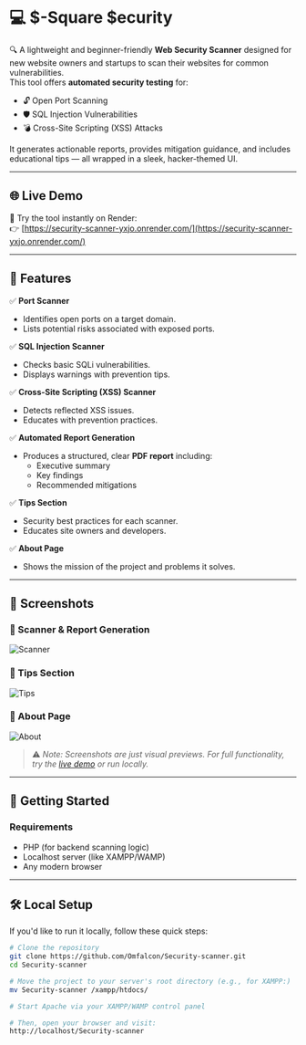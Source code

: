 # 💻 $-Square $ecurity

🔍 A lightweight and beginner-friendly **Web Security Scanner** designed for new website owners and startups to scan their websites for common vulnerabilities.  
This tool offers **automated security testing** for:

- 🔓 Open Port Scanning  
- 🛡️ SQL Injection Vulnerabilities  
- 💣 Cross-Site Scripting (XSS) Attacks  

It generates actionable reports, provides mitigation guidance, and includes educational tips — all wrapped in a sleek, hacker-themed UI.

---

## 🌐 Live Demo

🎉 Try the tool instantly on Render:  
👉 [https://security-scanner-yxjo.onrender.com/](https://security-scanner-yxjo.onrender.com/)

---

## 🔧 Features

✅ **Port Scanner**  
- Identifies open ports on a target domain.  
- Lists potential risks associated with exposed ports.  

✅ **SQL Injection Scanner**  
- Checks basic SQLi vulnerabilities.  
- Displays warnings with prevention tips.  

✅ **Cross-Site Scripting (XSS) Scanner**  
- Detects reflected XSS issues.  
- Educates with prevention practices.  

✅ **Automated Report Generation**  
- Produces a structured, clear **PDF report** including:  
  - Executive summary  
  - Key findings  
  - Recommended mitigations  

✅ **Tips Section**  
- Security best practices for each scanner.  
- Educates site owners and developers.

✅ **About Page**  
- Shows the mission of the project and problems it solves.

---

## 📸 Screenshots

### 🔐 Scanner & Report Generation
![Scanner](https://github.com/user-attachments/assets/6f7ae17a-d593-4617-bb67-5231425ceb6a)

### 🧠 Tips Section
![Tips](https://github.com/user-attachments/assets/66fc6c38-81f4-4749-858a-eeb5599a59b9)

### 👥 About Page
![About](https://github.com/user-attachments/assets/03482c1f-5cc4-4e52-b827-971d7b84dfb1)

> ⚠️ *Note: Screenshots are just visual previews. For full functionality, try the [live demo](https://security-scanner-yxjo.onrender.com/) or run locally.*

---

## 🚀 Getting Started

### Requirements
- PHP (for backend scanning logic)
- Localhost server (like XAMPP/WAMP)
- Any modern browser

---

## 🛠️ Local Setup

If you'd like to run it locally, follow these quick steps:

```bash
# Clone the repository
git clone https://github.com/Omfalcon/Security-scanner.git
cd Security-scanner

# Move the project to your server's root directory (e.g., for XAMPP:)
mv Security-scanner /xampp/htdocs/

# Start Apache via your XAMPP/WAMP control panel

# Then, open your browser and visit:
http://localhost/Security-scanner
